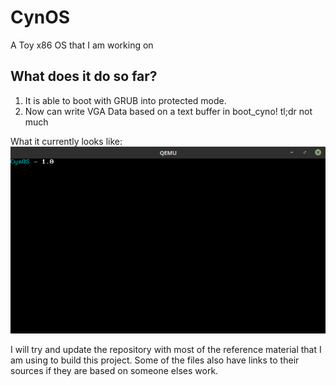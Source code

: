 # CynOS
A Toy x86 OS that I am working on

## What does it do so far?
1. It is able to boot with GRUB into protected mode.
2. Now can write VGA Data based on a text buffer in boot_cyno!
tl;dr not much

What it currently looks like:
![Start Screen - Sep 7, 2016](https://github.com/TheCynosure/CynOS/blob/master/CynOS_Images/Sep7-StartScreen.png)


I will try and update the repository with most of the reference material that I am using to build this project. Some of the files also have links to their sources if they are based on someone elses work.
